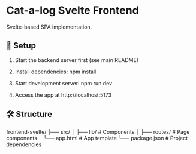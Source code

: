 # Cat-a-log Svelte Frontend

Svelte-based SPA implementation.

## 🚀 Setup

1. Start the backend server first (see main README)

2. Install dependencies:
   npm install

3. Start development server:
   npm run dev

4. Access the app at http://localhost:5173

## 🛠️ Structure

frontend-svelte/
├── src/
│ ├── lib/ # Components
│ ├── routes/ # Page components
│ └── app.html # App template
└── package.json # Project dependencies

